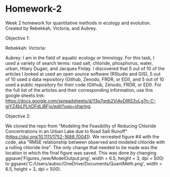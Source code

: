 # Homework-2
Week 2 homework for quantitative methods in ecology and evolution. Created by Rebekkah, Victoria, and Aubrey.

Objective 1:

Rebekkah:
Victoria:

Aubrey:
I am in the field of aquatic ecology or limnology. For this task, I used a variety of search terms: road salt, chloride, phosphorus, water, urban, Hilary Dugan, and Jacques Finlay. I discovered that 5 out of 10 of the articles I looked at used an open source software (RStudio and GIS), 5 out of 10 used a data repository (Github, Zenodo, FRDR, or EDI), and 5 out of 10 used a public repository for their code (Github, Zenodo, FRDR, or EDI). For the full list of the articles and their corresponding information, use this google sheets link: https://docs.google.com/spreadsheets/d/13p7qnb2ViAvDIRS3vLg7n-C-giYZ4bLPLhDFdLjBFjo/edit?usp=sharing. 

Objective 2:

We cloned the repo from "Modeling the Feasibility of Reducing Chloride Concentrations in an Urban Lake due to Road Salt Runoff" (https://doi.org/10.1111/1752-1688.70041). We recreated figure #4 with the code, aka "RMSE relationship between observed and modeled chloride with a rolling chloride line". The only change that needed to be made was the location in which the final figure was saved. This was done by changing ggsave('Figures_new/ModelOutput.png', width = 6.5, height = 3, dpi = 500) to ggsave('C:/Users/aubsc/OneDrive/Documents/QuantMeth.png', width = 6.5, height = 3, dpi = 500). 
